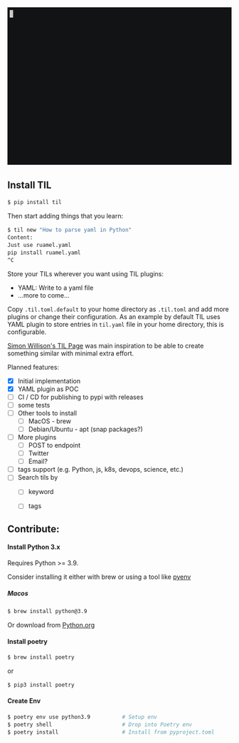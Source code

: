 


<img src="./assets/demo.gif"/>

## Install TIL
```bash
$ pip install til
```

Then start adding things that you learn:
```bash
$ til new "How to parse yaml in Python"
Content:
Just use ruamel.yaml
pip install ruamel.yaml
^C
```

Store your TILs wherever you want using TIL plugins:
- YAML: Write to a yaml file
- ...more to come...

Copy `.til.toml.default` to your home directory as `.til.toml` and add more plugins or change their configuration.
As an example by default TIL uses YAML plugin to store entries in `til.yaml` file in your home directory, this is configurable.

[Simon Willison's TIL Page](https://til.simonwillison.net/) was main inspiration to be able to create something similar with minimal extra effort.

Planned features:
- [x] Initial implementation
- [x] YAML plugin as POC
- [ ] CI / CD for publishing to pypi with releases
- [ ] some tests
- [ ] Other tools to install
    - [ ] MacOS - brew
    - [ ] Debian/Ubuntu - apt (snap packages?)
- [ ] More plugins
    - [ ] POST to endpoint
    - [ ] Twitter
    - [ ] Email?
- [ ] tags support (e.g. Python, js, k8s, devops, science, etc.)
- [ ] Search tils by
    - [ ] keyword
    - [ ] tags


## Contribute:
#### Install Python 3.x
Requires Python >= 3.9.

Consider installing it either with brew or using a tool like [pyenv](https://github.com/pyenv/pyenv)

##### Macos
```bash
$ brew install python@3.9
```

Or download from [Python.org](https://www.python.org/downloads/)

#### Install poetry
```bash
$ brew install poetry

```
or

```bash
$ pip3 install poetry
```

#### Create Env
```bash
$ poetry env use python3.9          # Setup env
$ poetry shell                      # Drop into Poetry env
$ poetry install                    # Install from pyproject.toml
```

